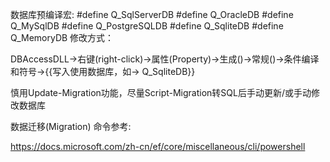 ﻿数据库预编译宏:
#define Q_SqlServerDB
#define Q_OracleDB
#define Q_MySqlDB
#define Q_PostgreSQLDB
#define Q_SqliteDB
#define Q_MemoryDB
修改方式：

DBAccessDLL->右键(right-click)->属性(Property)->生成()->常规()->条件编译和符号->{{写入使用数据库，如-> Q_SqliteDB}}

慎用Update-Migration功能，尽量Script-Migration转SQL后手动更新/或手动修改数据库

数据迁移(Migration) 命令参考:

https://docs.microsoft.com/zh-cn/ef/core/miscellaneous/cli/powershell